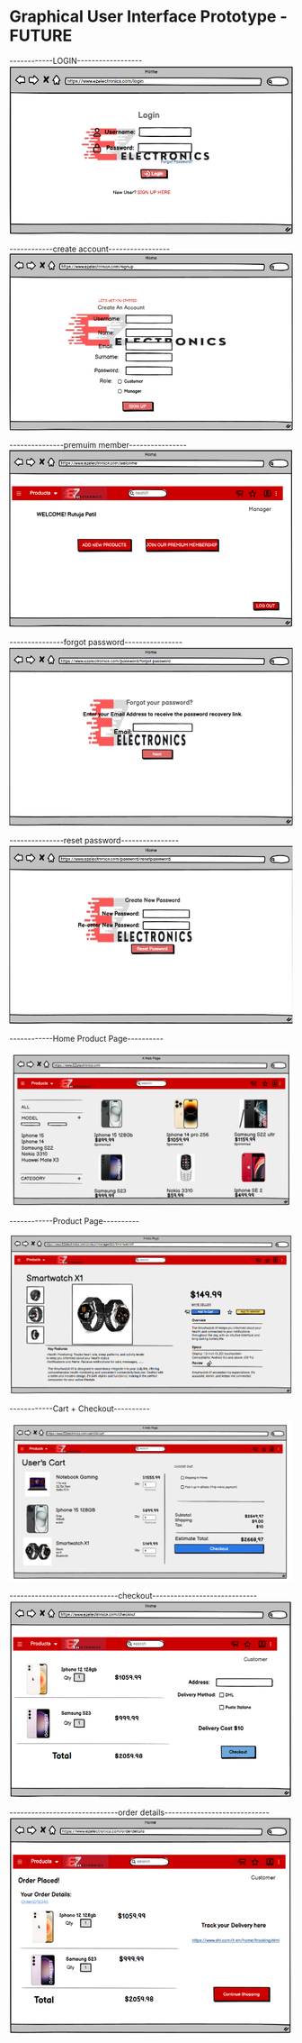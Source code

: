 # Graphical User Interface Prototype - FUTURE
------------LOGIN------------------
![login.png](./diagrams/v2/GUI_V2/login.png)

------------create account-----------------
![signup.png](./diagrams/v2/GUI_V2/signup.png)

---------------premuim member----------------
![welcome.png](./diagrams/v2/GUI_V2/welcome.png)

---------------forgot password----------------
![forgotpassword.png](./diagrams/v2/GUI_V2/forgotpassword.png)

---------------reset password----------------
![resetpassword.png](./diagrams/v2/GUI_V2/resetpassword.png)


------------Home Product Page----------

![homev2.png](./diagrams/v2/GUI_V2/homeV2.png)


------------Product Page----------

![P2.png](./diagrams/v2/GUI_V2/P2.png)

------------Cart + Checkout----------

![c2.png](./diagrams/v2/GUI_V2/c2.png)

------------------------------checkout-----------------------------
![checkout.png](./diagrams/v2/GUI_V2/checkout.png)

------------------------------order details-----------------------------
![orderdetails.png](./diagrams/v2/GUI_V2/orderdetails.png)
